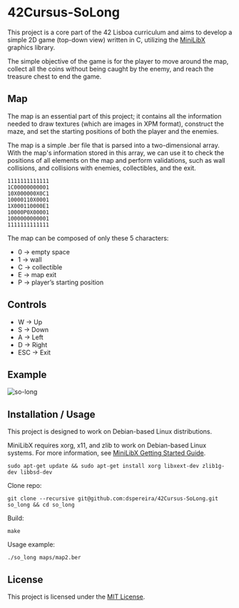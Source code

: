 # 42Cursus-SoLong
This project is a core part of the 42 Lisboa curriculum and aims to develop a simple 2D game (top-down view) written in C, utilizing the [MiniLibX](https://harm-smits.github.io/42docs/libs/minilibx) graphics library.

The simple objective of the game is for the player to move around the map, collect all the coins without being caught by the enemy, and reach the treasure chest to end the game.


## Map
The map is an essential part of this project; it contains all the information needed to draw textures (which are images in XPM format), construct the maze, and set the starting positions of both the player and the enemies.

The map is a simple .ber file that is parsed into a two-dimensional array. With the map's information stored in this array, we can use it to check the positions of all elements on the map and perform validations, such as wall collisions, and collisions with enemies, collectibles, and the exit.

```
1111111111111
1C00000000001
10X000000X0C1
10000110X0001
1X000110000E1
10000P0X00001
1000000000001
1111111111111
```
The map can be composed of only these 5 characters:
- 0 -> empty space
- 1 -> wall
- C -> collectible
- E -> map exit
- P -> player’s starting position

## Controls
- W -> Up
- S -> Down
- A -> Left
- D -> Right
- ESC -> Exit

## Example
![so-long](https://github.com/user-attachments/assets/d5f77690-dceb-465c-9d9e-7ba2af4c2bf3)

## Installation / Usage
This project is designed to work on Debian-based Linux distributions.

MiniLibX requires xorg, x11, and zlib to work on Debian-based Linux systems. For more information, see [MiniLibX Getting Started Guide](https://harm-smits.github.io/42docs/libs/minilibx/getting_started.html).
```shell
sudo apt-get update && sudo apt-get install xorg libxext-dev zlib1g-dev libbsd-dev
```

Clone repo:
```shell
git clone --recursive git@github.com:dspereira/42Cursus-SoLong.git so_long && cd so_long
```

Build:
```shell
make
```

Usage example:
```shell
./so_long maps/map2.ber
```
## License
This project is licensed under the [MIT License](https://github.com/dspereira/42Cursus-SoLong/blob/main/LICENSE).
